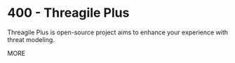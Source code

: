 # 400 - Threagile Plus

Threagile Plus is open-source project aims to enhance your experience with threat modeling.

MORE